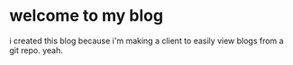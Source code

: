 # welcome to my blog

i created this blog because i'm making a client to easily view blogs from a git repo. yeah.


